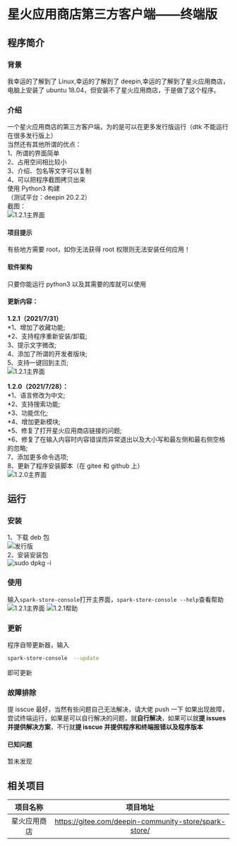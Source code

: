 # 星火应用商店第三方客户端——终端版
## 程序简介
### 背景
我幸运的了解到了 Linux,幸运的了解到了 deepin,幸运的了解到了星火应用商店，电脑上安装了 ubuntu 18.04，但安装不了星火应用商店，于是做了这个程序。

### 介绍
一个星火应用商店的第三方客户端，为的是可以在更多发行版运行（dtk 不能运行在很多发行版上）  
当然还有其他所谓的优点：  
1、所谓的界面简单  
2、占用空间相比较小  
3、介绍、包名等文字可以复制  
4、可以把程序截图拷贝出来  
使用 Python3 构建  
（测试平台：deepin 20.2.2）  
截图：  
![1.2.1主界面](https://storage.deepin.org/thread/202107311439305357_截图_deepin-terminal_20210731143903.png)

#### 项目提示  
有些地方需要 root，如你无法获得 root 权限则无法安装任何应用！  

#### 软件架构  
只要你能运行 python3 以及其需要的库就可以使用  

#### 更新内容：  
**1.2.1（2021/7/31）**  
*1、增加了收藏功能;  
*2、支持程序重新安装/卸载;  
3、提示文字微改;  
4、添加了所谓的开发者版块;  
5、支持一键回到主页;  
![1.2.1主界面](https://storage.deepin.org/thread/202107311439305357_截图_deepin-terminal_20210731143903.png)

**1.2.0（2021/7/28）：**  
*1、语言修改为中文;  
*2、支持搜索功能;  
*3、功能优化;  
*4、增加更新模块;  
*5、修复了打开星火应用商店链接的问题;  
*6、修复了在输入内容时内容错误而异常退出以及大小写和最左侧和最右侧空格的忽略;  
7、添加更多命令选项;  
8、更新了程序安装脚本（在 gitee 和 github 上）  
![1.2.0主界面](https://storage.deepin.org/thread/202107282103081888_截图_deepin-terminal_20210728210259.png)  

## 运行  

### 安装  
1、下载 deb 包  
![发行版](https://storage.deepin.org/thread/202107282058556440_截图_选择区域_20210728205830.png)  
2、安装安装包  
![sudo dpkg -i](https://storage.deepin.org/thread/202107282101281255_截图_deepin-terminal_20210728210103.png)  
### 使用  
输入```spark-store-console```打开主界面，```spark-store-console --help```查看帮助  
![1.2.1主界面](https://storage.deepin.org/thread/202107311439305357_截图_deepin-terminal_20210731143903.png)
![1.2.1帮助](https://storage.deepin.org/thread/202107311441275478_截图_deepin-terminal_20210731144117.png)  

### 更新  
程序自带更新器，输入
```bash
spark-store-console  --update
```
即可更新  

### 故障排除
提 isscue 最好，当然有些问题自己无法解决，请大佬 push 一下
如果出现故障，尝试终端运行，如果是可以自行解决的问题，就**自行解决**，如果可以就**提 issues 并提供解决方案**，不行就**提 isscue 并提供程序和终端报错以及程序版本**

#### 已知问题
暂未发现

## 相关项目  
| 项目名称 | 项目地址 |
|   :-:  |      :-:|
| 星火应用商店 | https://gitee.com/deepin-community-store/spark-store/ |  